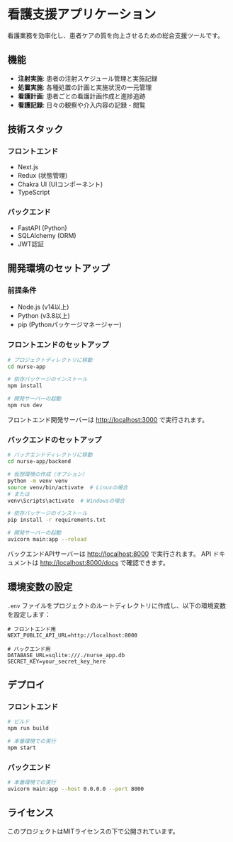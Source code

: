 <!-- このファイルはnurse-app用のREADMEです -->

# 看護支援アプリケーション

看護業務を効率化し、患者ケアの質を向上させるための総合支援ツールです。

## 機能

- **注射実施**: 患者の注射スケジュール管理と実施記録
- **処置実施**: 各種処置の計画と実施状況の一元管理
- **看護計画**: 患者ごとの看護計画作成と進捗追跡
- **看護記録**: 日々の観察や介入内容の記録・閲覧

## 技術スタック

### フロントエンド

- Next.js
- Redux (状態管理)
- Chakra UI (UIコンポーネント)
- TypeScript

### バックエンド

- FastAPI (Python)
- SQLAlchemy (ORM)
- JWT認証

## 開発環境のセットアップ

### 前提条件

- Node.js (v14以上)
- Python (v3.8以上)
- pip (Pythonパッケージマネージャー)

### フロントエンドのセットアップ

```bash
# プロジェクトディレクトリに移動
cd nurse-app

# 依存パッケージのインストール
npm install

# 開発サーバーの起動
npm run dev
```

フロントエンド開発サーバーは <http://localhost:3000> で実行されます。

### バックエンドのセットアップ

```bash
# バックエンドディレクトリに移動
cd nurse-app/backend

# 仮想環境の作成（オプション）
python -m venv venv
source venv/bin/activate  # Linuxの場合
# または
venv\Scripts\activate  # Windowsの場合

# 依存パッケージのインストール
pip install -r requirements.txt

# 開発サーバーの起動
uvicorn main:app --reload
```

バックエンドAPIサーバーは <http://localhost:8000> で実行されます。
API ドキュメントは <http://localhost:8000/docs> で確認できます。

## 環境変数の設定

`.env` ファイルをプロジェクトのルートディレクトリに作成し、以下の環境変数を設定します：

```
# フロントエンド用
NEXT_PUBLIC_API_URL=http://localhost:8000

# バックエンド用
DATABASE_URL=sqlite:///./nurse_app.db
SECRET_KEY=your_secret_key_here
```

## デプロイ

### フロントエンド

```bash
# ビルド
npm run build

# 本番環境での実行
npm start
```

### バックエンド

```bash
# 本番環境での実行
uvicorn main:app --host 0.0.0.0 --port 8000
```

## ライセンス

このプロジェクトはMITライセンスの下で公開されています。
